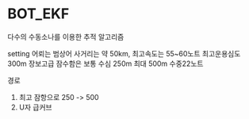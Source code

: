 # BOT_EKF
다수의 수동소나를 이용한 추적 알고리즘

setting
어뢰는 범상어 사거리는 약 50km, 최고속도는 55~60노트 최고운용심도 300m
장보고급 잠수함은 보통 수심 250m 최대 500m 수중22노트 

경로
1. 최고 잠항으로 250 -> 500
2. U자 급커브